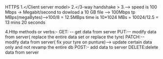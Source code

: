 HTTPS
1.</Client server model>
2.</3-way handshake > 3.</Bandwith>--> speed is 100 Mbps -> Megabit/second
to dowload a 10 GB file --> 100Mbps tp MBps(megaBytes)-->100/8 = 12.5MBps
time is 10\*1024 MBs = 10024/12.5 = 13 mins 20 seconds

4.Http methods or verbs:-
GET: -- get data from server
PUT:-- modify data from server( replace the entire data set or replace the tyre)
PATCH:-- modify data from server( fix your tyre on punture)--> update certain data only and not revamp the entire db
POST:- add data to server
DELETE:delete data from server
